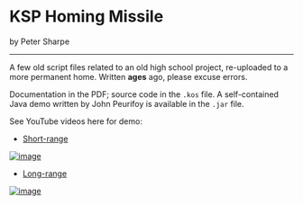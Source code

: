 # KSP Homing Missile

by Peter Sharpe

-----

A few old script files related to an old high school project, re-uploaded to a more permanent home. Written **ages** ago, please excuse errors.

Documentation in the PDF; source code in the `.kos` file. A self-contained Java demo written by John Peurifoy is available in the `.jar` file.

See YouTube videos here for demo:

* [Short-range](https://youtu.be/-blXSz-b0hw)

[![image](https://user-images.githubusercontent.com/6295985/126352088-21327a8c-280b-4082-8a23-166ad71b6ac5.png)](https://youtu.be/-blXSz-b0hw)

* [Long-range](https://youtu.be/rhZ1_mOBDzQ)

[![image](https://user-images.githubusercontent.com/6295985/126352154-4555d055-3f32-4b6c-a82e-475b8494000d.png)](https://youtu.be/rhZ1_mOBDzQ)


